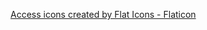 <a href="https://www.flaticon.com/free-icons/access" title="access icons">Access icons created by Flat Icons - Flaticon</a>
